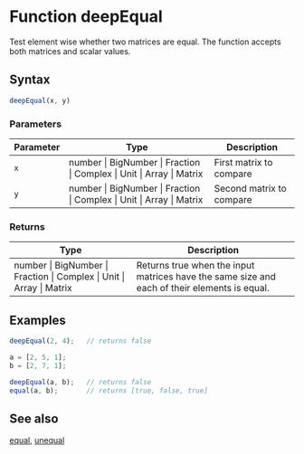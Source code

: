 <!-- Note: This file is automatically generated from source code comments. Changes made in this file will be overridden. -->

# Function deepEqual

Test element wise whether two matrices are equal.
The function accepts both matrices and scalar values.


## Syntax

```js
deepEqual(x, y)
```

### Parameters

Parameter | Type | Description
--------- | ---- | -----------
`x` | number &#124; BigNumber &#124; Fraction &#124; Complex &#124; Unit &#124; Array &#124; Matrix | First matrix to compare
`y` | number &#124; BigNumber &#124; Fraction &#124; Complex &#124; Unit &#124; Array &#124; Matrix | Second matrix to compare

### Returns

Type | Description
---- | -----------
number &#124; BigNumber &#124; Fraction &#124; Complex &#124; Unit &#124; Array &#124; Matrix |  Returns true when the input matrices have the same size and each of their elements is equal.


## Examples

```js
deepEqual(2, 4);   // returns false

a = [2, 5, 1];
b = [2, 7, 1];

deepEqual(a, b);   // returns false
equal(a, b);       // returns [true, false, true]
```


## See also

[equal](equal.md),
[unequal](unequal.md)
